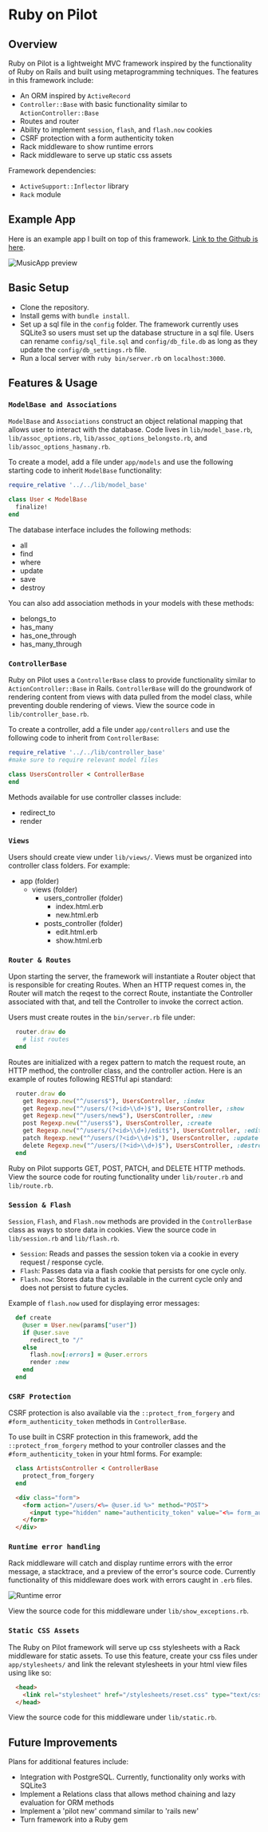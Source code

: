 # Ruby on Pilot

## Overview

Ruby on Pilot is a lightweight MVC framework inspired by the functionality of Ruby on Rails and built using metaprogramming techniques. The features in this framework include:
* An ORM inspired by `ActiveRecord`
* `Controller::Base` with basic functionality similar to `ActionController::Base`
* Routes and router
* Ability to implement `session`, `flash`, and `flash.now` cookies
* CSRF protection with a form authenticity token
* Rack middleware to show runtime errors
* Rack middleware to serve up static css assets

Framework dependencies:
* `ActiveSupport::Inflector` library
* `Rack` module


## Example App

Here is an example app I built on top of this framework. [Link to the Github is here](https://github.com/sisiyao/RubyOnPilotExample).

![MusicApp preview](musicapp.png)


## Basic Setup

* Clone the repository.
* Install gems with `bundle install`.
* Set up a sql file in the `config` folder. The framework currently uses SQLite3 so users must set up the database structure in a sql file. Users can rename `config/sql_file.sql` and `config/db_file.db` as long as they update the `config/db_settings.rb` file.
* Run a local server with `ruby bin/server.rb` on `localhost:3000`.


## Features & Usage

### `ModelBase and Associations`

`ModelBase` and `Associations` construct an object relational mapping that allows user to interact with the database. Code lives in `lib/model_base.rb`, `lib/assoc_options.rb`, `lib/assoc_options_belongsto.rb`, and `lib/assoc_options_hasmany.rb`.

To create a model, add a file under `app/models` and use the following starting code to inherit `ModelBase` functionality:

  ```Ruby
  require_relative '../../lib/model_base'

  class User < ModelBase
    finalize!
  end
  ```
The database interface includes the following methods:
* all
* find
* where
* update
* save
* destroy

You can also add association methods in your models with these methods:
* belongs_to
* has_many
* has_one_through
* has_many_through

### `ControllerBase`

Ruby on Pilot uses a `ControllerBase` class to provide functionality similar to `ActionController::Base` in Rails. `ControllerBase` will do the groundwork of rendering content from views with data pulled from the model class, while preventing double rendering of views. View the source code in `lib/controller_base.rb`.

To create a controller, add a file under `app/controllers` and use the following code to inherit from `ControllerBase`:

  ```Ruby
  require_relative '../../lib/controller_base'
  #make sure to require relevant model files

  class UsersController < ControllerBase
  end
  ```

Methods available for use controller classes include:
* redirect_to
* render

### `Views`

Users should create view under `lib/views/`. Views must be organized into controller class folders. For example:
- app (folder)
  - views (folder)
    - users_controller (folder)
      - index.html.erb
      - new.html.erb
    - posts_controller (folder)
      - edit.html.erb
      - show.html.erb


### `Router & Routes`

Upon starting the server, the framework will instantiate a Router object that is responsible for creating Routes. When an HTTP request comes in, the Router will match the reqest to the correct Route, instantiate the Controller associated with that, and tell the Controller to invoke the correct action.

Users must create routes in the `bin/server.rb` file under:
```Ruby
  router.draw do
    # list routes
  end
```

Routes are initialized with a regex pattern to match the request route, an HTTP method, the controller class, and the controller action. Here is an example of routes following RESTful api standard:
```Ruby
  router.draw do
    get Regexp.new("^/users$"), UsersController, :index
    get Regexp.new("^/users/(?<id>\\d+)$"), UsersController, :show
    get Regexp.new("^/users/new$"), UsersController, :new
    post Regexp.new("^/users$"), UsersController, :create
    get Regexp.new("^/users/(?<id>\\d+)/edit$"), UsersController, :edit
    patch Regexp.new("^/users/(?<id>\\d+)$"), UsersController, :update
    delete Regexp.new("^/users/(?<id>\\d+)$"), UsersController, :destroy
  end
```

Ruby on Pilot supports GET, POST, PATCH, and DELETE HTTP methods. View the source code for routing functionality under `lib/router.rb` and `lib/route.rb`.


### `Session & Flash`

`Session`, `Flash`, and `Flash.now` methods are provided in the `ControllerBase` class as ways to store data in cookies. View the source code in `lib/session.rb` and `lib/flash.rb`.

* `Session`: Reads and passes the session token via a cookie in every request / response cycle.
* `Flash`: Passes data via a flash cookie that persists for one cycle only.
* `Flash.now`: Stores data that is available in the current cycle only and does not persist to future cycles.

Example of `flash.now` used for displaying error messages:
```Ruby
  def create
    @user = User.new(params["user"])
    if @user.save
      redirect_to "/"
    else
      flash.now[:errors] = @user.errors
      render :new
    end
  end
```


### `CSRF Protection`

CSRF protection is also available via the `::protect_from_forgery` and `#form_authenticity_token` methods in `ControllerBase`.

To use built in CSRF protection in this framework, add the `::protect_from_forgery` method to your controller classes and the `#form_authenticity_token` in your html forms. For example:
```Ruby
  class ArtistsController < ControllerBase
    protect_from_forgery
  end
```
```html
  <div class="form">
    <form action="/users/<%= @user.id %>" method="POST">
      <input type="hidden" name="authenticity_token" value="<%= form_authenticity_token %>">
    </form>
  </div>
```


### `Runtime error handling`

Rack middleware will catch and display runtime errors with the error message, a stacktrace, and a preview of the error's source code. Currently functionality of this middleware does work with errors caught in `.erb` files.

![Runtime error](runtime_error.png)

View the source code for this middleware under `lib/show_exceptions.rb`.


### `Static CSS Assets`

The Ruby on Pilot framework will serve up css stylesheets with a Rack middleware for static assets. To use this feature, create your css files under `app/stylesheets/` and link the relevant stylesheets in your html view files using like so:
```html
  <head>
    <link rel="stylesheet" href="/stylesheets/reset.css" type="text/css">
  </head>
```

View the source code for this middleware under `lib/static.rb`.


## Future Improvements

Plans for additional features include:
* Integration with PostgreSQL. Currently, functionality only works with SQLite3
* Implement a Relations class that allows method chaining and lazy evaluation for ORM methods
* Implement a 'pilot new' command similar to 'rails new'
* Turn framework into a Ruby gem
